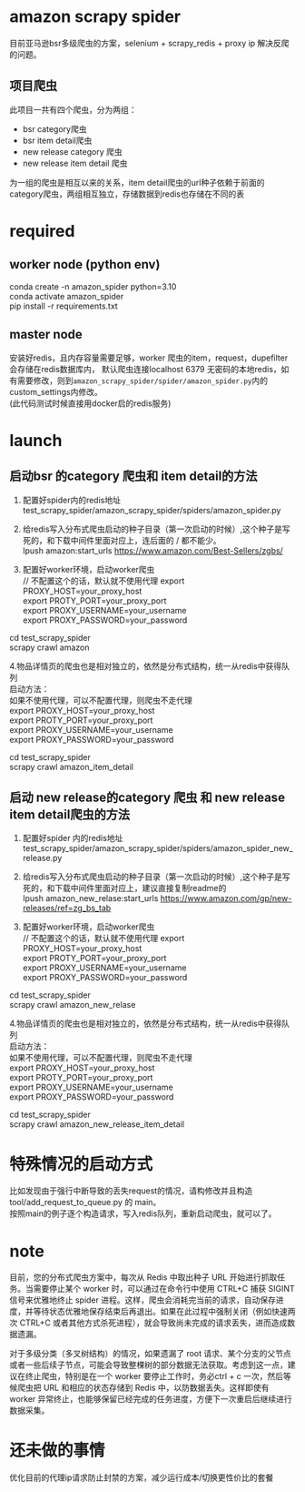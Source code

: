 # amazon scrapy spider  
目前亚马逊bsr多级爬虫的方案，selenium + scrapy_redis + proxy ip 解决反爬的问题。  

## 项目爬虫  
此项目一共有四个爬虫，分为两组：  
+ bsr category爬虫  
+ bsr item detail爬虫  
+ new release category 爬虫 
+ new release item detail 爬虫  

为一组的爬虫是相互以来的关系，item detail爬虫的url种子依赖于前面的category爬虫，两组相互独立，存储数据到redis也存储在不同的表

# required  
## worker node (python env)  
conda create -n amazon_spider python=3.10  
conda activate amazon_spider  
pip install -r requirements.txt  

## master node  
安装好redis，且内存容量需要足够，worker 爬虫的item，request，dupefilter会存储在redis数据库内，
默认爬虫连接localhost 6379 无密码的本地redis，如有需要修改，则到`amazon_scrapy_spider/spider/amazon_spider.py`内的custom_settings内修改。  
(此代码测试时候直接用docker启的redis服务)

# launch  
## 启动bsr 的category 爬虫和 item detail的方法  
1. 配置好spider内的redis地址  
test_scrapy_spider/amazon_scrapy_spider/spiders/amazon_spider.py  

2. 给redis写入分布式爬虫启动的种子目录（第一次启动的时候）,这个种子是写死的，和下载中间件里面对应上，连后面的 / 都不能少。  
lpush amazon:start_urls https://www.amazon.com/Best-Sellers/zgbs/  


3. 配置好worker环境，启动worker爬虫  
// 不配置这个的话，默认就不使用代理
export PROXY_HOST=your_proxy_host  
export PROTY_PORT=your_proxy_port  
export PROXY_USERNAME=your_username  
export PROXY_PASSWORD=your_password  
   
cd test_scrapy_spider  
scrapy crawl amazon  


4.物品详情页的爬虫也是相对独立的，依然是分布式结构，统一从redis中获得队列  
启动方法：  
如果不使用代理，可以不配置代理，则爬虫不走代理  
export PROXY_HOST=your_proxy_host  
export PROTY_PORT=your_proxy_port  
export PROXY_USERNAME=your_username  
export PROXY_PASSWORD=your_password  
   
cd test_scrapy_spider  
scrapy crawl amazon_item_detail 

## 启动 new release的category 爬虫 和 new release item detail爬虫的方法  
1. 配置好spider 内的redis地址  
test_scrapy_spider/amazon_scrapy_spider/spiders/amazon_spider_new_release.py  

2. 给redis写入分布式爬虫启动的种子目录（第一次启动的时候）,这个种子是写死的，和下载中间件里面对应上，建议直接复制readme的  
lpush amazon_new_relase:start_urls https://www.amazon.com/gp/new-releases/ref=zg_bs_tab   


3. 配置好worker环境，启动worker爬虫  
// 不配置这个的话，默认就不使用代理
export PROXY_HOST=your_proxy_host  
export PROTY_PORT=your_proxy_port  
export PROXY_USERNAME=your_username  
export PROXY_PASSWORD=your_password  
   
cd test_scrapy_spider  
scrapy crawl amazon_new_relase  


4.物品详情页的爬虫也是相对独立的，依然是分布式结构，统一从redis中获得队列  
启动方法：  
如果不使用代理，可以不配置代理，则爬虫不走代理  
export PROXY_HOST=your_proxy_host  
export PROTY_PORT=your_proxy_port  
export PROXY_USERNAME=your_username  
export PROXY_PASSWORD=your_password  
   
cd test_scrapy_spider  
scrapy crawl amazon_new_release_item_detail   

# 特殊情况的启动方式  
比如发现由于强行中断导致的丢失request的情况，请构修改并且构造 tool/add_request_to_queue.py 的 main。  
按照main的例子逐个构造请求，写入redis队列，重新启动爬虫，就可以了。  

# note  
目前，您的分布式爬虫方案中，每次从 Redis 中取出种子 URL 开始进行抓取任务。当需要停止某个 worker 时，可以通过在命令行中使用 CTRL+C 捕获 SIGINT 信号来优雅地终止 spider 进程。这样，爬虫会消耗完当前的请求，自动保存进度，并等待状态优雅地保存结束后再退出。如果在此过程中强制关闭（例如快速两次 CTRL+C 或者其他方式杀死进程），就会导致尚未完成的请求丢失，进而造成数据遗漏。

对于多级分类（多叉树结构）的情况，如果遗漏了 root 请求、某个分支的父节点或者一些后续子节点，可能会导致整棵树的部分数据无法获取。考虑到这一点，建议在终止爬虫，特别是在一个 worker 要停止工作时，务必ctrl + c 一次，然后等候爬虫把 URL 和相应的状态存储到 Redis 中，以防数据丢失。这样即使有 worker 异常终止，也能够保留已经完成的任务进度，方便下一次重启后继续进行数据采集。

# 还未做的事情  
优化目前的代理ip请求防止封禁的方案，减少运行成本/切换更性价比的套餐